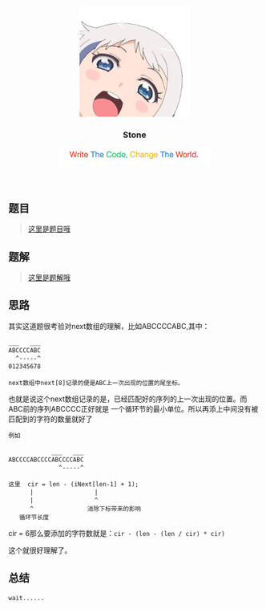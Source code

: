 <p align="center">
  <a href="http://shallweitalk.com">
    <img src="https://raw.githubusercontent.com/Haut-Stone/ACM/master/photos/me.png" width=220 height=220>
  </a>
  <h3 align="center">Stone</h3>
  <p align="center">
    <a href="http://shallweitalk.com">
      <img src="https://raw.githubusercontent.com/Haut-Stone/ACM/master/photos/CodeChangeWorld.png" width=300 height=40>
    </a>
  </p>
</p>
<br>

## 题目

>[这里是题目哦](http://acm.hdu.edu.cn/showproblem.php?pid=3746)

## 题解

>[这里是题解哦](http://blog.csdn.net/raalghul/article/details/51097725)

## 思路

其实这道题很考验对next数组的理解，比如ABCCCCABC,其中：

```
___   ___
ABCCCCABC  
  ^-----^
012345678

next数组中next[8]记录的便是ABC上一次出现的位置的尾坐标。
```
也就是说这个next数组记录的是，已经匹配好的序列的上一次出现的位置。而ABC前的序列ABCCCC正好就是
一个循环节的最小单位。所以再添上中间没有被匹配到的字符的数量就好了

```
例如

            ___   ___
ABCCCCABCCCCABCCCCABC
              ^-----^

这里  cir = len - (iNext[len-1] + 1);
      |                 | 
      |                 ^
      ^               消除下标带来的影响
   循环节长度

```

cir = 6那么要添加的字符数就是：`cir - (len - (len / cir) * cir)`

这个就很好理解了。

## 总结

	wait...... 
